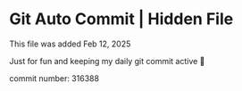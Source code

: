 # Git Auto Commit | Hidden File

This file was added Feb 12, 2025

Just for fun and keeping my daily git commit active 🤪

commit number: 316388
